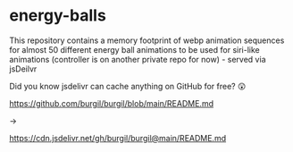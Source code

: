 # energy-balls
 This repository contains a memory footprint of webp animation sequences for almost 50 different energy ball animations to be used for siri-like animations (controller is on another private repo for now) - served via jsDeilvr

Did you know jsdelivr can cache anything on GitHub for free? 😲

https://github.com/burgil/burgil/blob/main/README.md

->

https://cdn.jsdelivr.net/gh/burgil/burgil@main/README.md